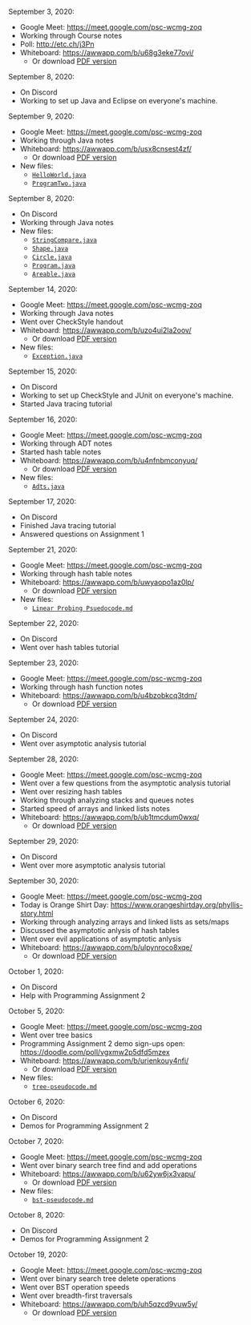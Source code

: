 September 3, 2020:

- Google Meet: https://meet.google.com/psc-wcmg-zoq
- Working through Course notes
- Poll: http://etc.ch/j3Pn
- Whiteboard: https://awwapp.com/b/u68g3eke77ovi/
  - Or download [PDF version](whiteboard-pdfs/2020-09-03.pdf)


September 8, 2020:

- On Discord
- Working to set up Java and Eclipse on everyone's machine.


September 9, 2020:

- Google Meet: https://meet.google.com/psc-wcmg-zoq
- Working through Java notes
- Whiteboard: https://awwapp.com/b/usx8cnsest4zf/
  - Or download [PDF version](whiteboard-pdfs/2020-09-09.pdf)
- New files:
  - [`HelloWorld.java`](00%20Course,%20Java%20and%20ADTs/HelloWorld.java)
  - [`ProgramTwo.java`](00%20Course,%20Java%20and%20ADTs/ProgramTwo.java)


September 8, 2020:

- On Discord
- Working through Java notes
- New files:
  - [`StringCompare.java`](00%20Course,%20Java%20and%20ADTs/StringCompare.java)
  - [`Shape.java`](00%20Course,%20Java%20and%20ADTs/Shape.java)
  - [`Circle.java`](00%20Course,%20Java%20and%20ADTs/Circle.java)
  - [`Program.java`](00%20Course,%20Java%20and%20ADTs/Program.java)
  - [`Areable.java`](00%20Course,%20Java%20and%20ADTs/Areable.java)


September 14, 2020:

- Google Meet: https://meet.google.com/psc-wcmg-zoq
- Working through Java notes
- Went over CheckStyle handout
- Whiteboard: https://awwapp.com/b/uzo4ui2la2oov/
  - Or download [PDF version](whiteboard-pdfs/2020-09-14.pdf)
- New files:
  - [`Exception.java`](00%20Course,%20Java%20and%20ADTs/Exception.java)


September 15, 2020:

- On Discord
- Working to set up CheckStyle and JUnit on everyone's machine.
- Started Java tracing tutorial


September 16, 2020:

- Google Meet: https://meet.google.com/psc-wcmg-zoq
- Working through ADT notes
- Started hash table notes
- Whiteboard: https://awwapp.com/b/u4nfnbmconyuq/
  - Or download [PDF version](whiteboard-pdfs/2020-09-16.pdf)
- New files:
  - [`Adts.java`](00%20Course,%20Java%20and%20ADTs/Adts.java)


September 17, 2020:

- On Discord
- Finished Java tracing tutorial
- Answered questions on Assignment 1


September 21, 2020:

- Google Meet: https://meet.google.com/psc-wcmg-zoq
- Working through hash table notes
- Whiteboard: https://awwapp.com/b/uwyaopo1az0lp/
  - Or download [PDF version](whiteboard-pdfs/2020-09-21.pdf)
- New files:
  - [`Linear Probing Psuedocode.md`](01%20Hash%20Tables/Linear%20Probing%20Psuedocode.md)


September 22, 2020:

- On Discord
- Went over hash tables tutorial


September 23, 2020:

- Google Meet: https://meet.google.com/psc-wcmg-zoq
- Working through hash function notes
- Whiteboard: https://awwapp.com/b/u4bzobkcq3tdm/
  - Or download [PDF version](whiteboard-pdfs/2020-09-23.pdf)


September 24, 2020:

- On Discord
- Went over asymptotic analysis tutorial


September 28, 2020:

- Google Meet: https://meet.google.com/psc-wcmg-zoq
- Went over a few questions from the asymptotic analysis tutorial
- Went over resizing hash tables
- Working through analyzing stacks and queues notes
- Started speed of arrays and linked lists notes
- Whiteboard: https://awwapp.com/b/ub1tmcdum0wxq/
  - Or download [PDF version](whiteboard-pdfs/2020-09-28.pdf)


September 29, 2020:

- On Discord
- Went over more asymptotic analysis tutorial


September 30, 2020:

- Google Meet: https://meet.google.com/psc-wcmg-zoq
- Today is Orange Shirt Day: https://www.orangeshirtday.org/phyllis-story.html
- Working through analyzing arrays and linked lists as sets/maps
- Discussed the asymptotic anlysis of hash tables
- Went over evil applications of asymptotic anlysis
- Whiteboard: https://awwapp.com/b/ulpynroco8xqe/
  - Or download [PDF version](whiteboard-pdfs/2020-09-30.pdf)


October 1, 2020:

- On Discord
- Help with Programming Assignment 2


October 5, 2020:

- Google Meet: https://meet.google.com/psc-wcmg-zoq
- Went over tree basics
- Programming Assignment 2 demo sign-ups open: https://doodle.com/poll/vgxmw2p5dfd5mzex
- Whiteboard: https://awwapp.com/b/urienkouy4nfi/
  - Or download [PDF version](whiteboard-pdfs/2020-10-05.pdf)
- New files:
  - [`tree-pseudocode.md`](02%20Trees/tree-pseudocode.md)


October 6, 2020:

- On Discord
- Demos for Programming Assignment 2


October 7, 2020:

- Google Meet: https://meet.google.com/psc-wcmg-zoq
- Went over binary search tree find and add operations
- Whiteboard: https://awwapp.com/b/u62yw6jx3vapu/
  - Or download [PDF version](whiteboard-pdfs/2020-10-07.pdf)
- New files:
  - [`bst-pseudocode.md`](02%20Trees/bst-pseudocode.md)


October 8, 2020:

- On Discord
- Demos for Programming Assignment 2


October 19, 2020:

- Google Meet: https://meet.google.com/psc-wcmg-zoq
- Went over binary search tree delete operations
- Went over BST operation speeds
- Went over breadth-first traversals
- Whiteboard: https://awwapp.com/b/uh5qzcd9vuw5y/
  - Or download [PDF version](whiteboard-pdfs/2020-10-19.pdf)
